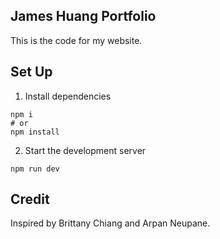 ## James Huang Portfolio

This is the code for my website.

## Set Up

1. Install dependencies
```
npm i
# or
npm install
```

2. Start the development server
```
npm run dev
```

## Credit

Inspired by Brittany Chiang and Arpan Neupane.